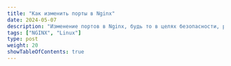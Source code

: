 ```yaml
---
title: "Как изменить порты в Nginx"
date: 2024-05-07
description: "Изменение портов в Nginx, будь то в целях безопасности, разрешения конфликтов или для нужд инфраструктуры, может показаться сложной задачей, но на самом деле это довольно просто, если знать последовательность действий."
tags: ["NGINX", "Linux"]
type: post
weight: 20
showTableOfContents: true
---
```

